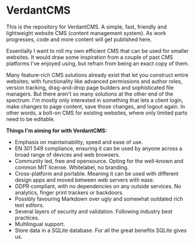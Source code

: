 # VerdantCMS
This is the repository for VerdantCMS. A simple, fast, friendly and lightweight website CMS (content management system). As work progresses, code and more content will get published here.

Essentially I want to roll my own efficient CMS that can be used for smaller websites. It would draw some inspiration from a couple of past CMS platforms I've enjoyed using, but refrain from being an exact copy of them.

Many feature-rich CMS solutions already exist that let you construct entire websites; with functionality like advanced permissions and author roles, version tracking, drag-and-drop page builders and sophisticated file managers. But there aren't so many solutions at the other end of the spectrum. I'm mostly only interested in something that lets a client login, make changes to page content, save those changes, and logout again. In other words, a bolt-on CMS for existing websites, where only limited parts need to be editable.

**Things I'm aiming for with VerdantCMS:**
- Emphasis on maintainability, speed and ease of use.
- EN 301 549 compliance, ensuring it can be used by anyone across a broad range of devices and web browsers.
- Community led, free and opensource. Opting for the well-known and common MIT license. Whitelabel, no branding.
- Cross-platform and portable. Meaning it can be used with different design apps and moved between web servers with ease.
- GDPR compliant, with no dependencies on any outside services. No analytics, finger print trackers or backdoors.
- Possibly favouring Markdown over ugly and somewhat outdated rich text editors.
- Several layers of security and validation. Following industry best practices.
- Multilingual support.
- Store data in a SQLite database. For all the great benefits SQLite gives us.
